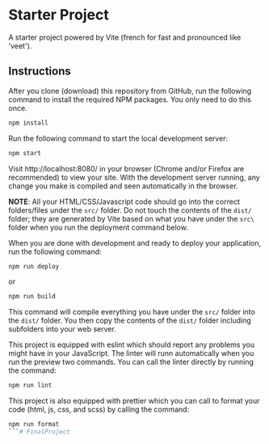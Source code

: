 # Starter Project
A starter project powered by Vite (french for fast and pronounced like 'veet').

## Instructions
After you clone (download) this repository from GitHub, run the following command to install the required NPM packages. You only need to do this once.

```bash
npm install
```

Run the following command to start the local development server:

```bash
npm start
```

Visit http://localhost:8080/ in your browser (Chrome and/or Firefox are recommended) to view your site. With the development server running, any change you make is compiled and seen automatically in the browser.

**NOTE**: All your HTML/CSS/Javascript code should go into the correct folders/files under the `src/` folder. Do not touch the contents of the `dist/` folder; they are generated by Vite based on what you have under the `src\` folder when you run the deployment command below. 

When you are done with development and ready to deploy your application, run the following command:

```bash
npm run deploy
```

or

```bash
npm run build
```

This command will compile everything you have under the `src/` folder into the `dist/` folder. You then copy the contents of the `dist/` folder including subfolders into your web server.

This project is equipped with eslint which should report any problems you might have in your JavaScript. The linter will runn automatically when you run the preview two commands. You can call the linter directly by running the command:

```bash
npm run lint
```

This project is also equipped with prettier which you can call to format your code (html, js, css, and scss) by calling the command:

```bash
npm run format
```#   F i n a l P r o j e c t  
 